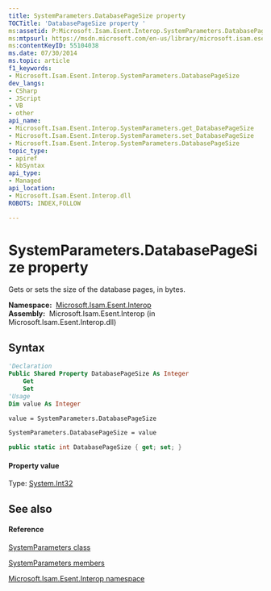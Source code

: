 ```yaml
---
title: SystemParameters.DatabasePageSize property 
TOCTitle: 'DatabasePageSize property '
ms:assetid: P:Microsoft.Isam.Esent.Interop.SystemParameters.DatabasePageSize
ms:mtpsurl: https://msdn.microsoft.com/en-us/library/microsoft.isam.esent.interop.systemparameters.databasepagesize(v=EXCHG.10)
ms:contentKeyID: 55104038
ms.date: 07/30/2014
ms.topic: article
f1_keywords:
- Microsoft.Isam.Esent.Interop.SystemParameters.DatabasePageSize
dev_langs:
- CSharp
- JScript
- VB
- other
api_name: 
- Microsoft.Isam.Esent.Interop.SystemParameters.get_DatabasePageSize
- Microsoft.Isam.Esent.Interop.SystemParameters.set_DatabasePageSize
- Microsoft.Isam.Esent.Interop.SystemParameters.DatabasePageSize
topic_type: 
- apiref
- kbSyntax
api_type: 
- Managed
api_location: 
- Microsoft.Isam.Esent.Interop.dll
ROBOTS: INDEX,FOLLOW

---
```


# SystemParameters.DatabasePageSize property

Gets or sets the size of the database pages, in bytes.

**Namespace:**  [Microsoft.Isam.Esent.Interop](hh596136\(v=exchg.10\).md)  
**Assembly:**  Microsoft.Isam.Esent.Interop (in Microsoft.Isam.Esent.Interop.dll)

## Syntax

``` vb
'Declaration
Public Shared Property DatabasePageSize As Integer
    Get
    Set
'Usage
Dim value As Integer

value = SystemParameters.DatabasePageSize

SystemParameters.DatabasePageSize = value
```

``` csharp
public static int DatabasePageSize { get; set; }
```

#### Property value

Type: [System.Int32](https://docs.microsoft.com/dotnet/api/system.int32?redirectedfrom=MSDN)  

## See also

#### Reference

[SystemParameters class](dn351139\(v=exchg.10\).md)

[SystemParameters members](dn351207\(v=exchg.10\).md)

[Microsoft.Isam.Esent.Interop namespace](hh596136\(v=exchg.10\).md)

